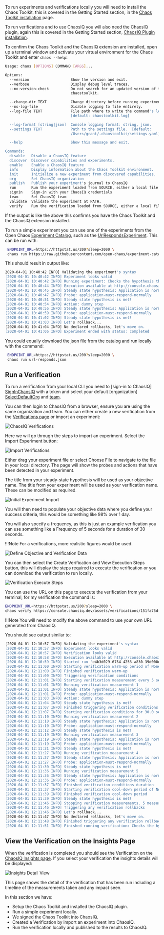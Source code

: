 To run experiments and verifications locally you will need to install the Chaos Toolkit, this is covered in the Getting Started section, in the  [Chaos Toolkit installation][CtkInstall] page.

To run verifications and to use ChaosIQ you will also need the ChaosIQ plugin, again this is covered in the Getting Started section, [ChaosIQ Plugin installation][ChaosIQPlugin].

To confirm the Chaos Toolkit and the ChaosIQ extension are installed, open up a terminal window and activate your virtual environment for the Chaos Toolkit and enter ```chaos --help```:

```bash
Usage: chaos [OPTIONS] COMMAND [ARGS]...

Options:
  --version                   Show the version and exit.
  --verbose                   Display debug level traces.
  --no-version-check          Do not search for an updated version of the
                              chaostoolkit.

  --change-dir TEXT           Change directory before running experiment.
  --no-log-file               Disable logging to file entirely.
  --log-file TEXT             File path where to write the command's log.
                              [default: chaostoolkit.log]

  --log-format [string|json]  Console logging format: string, json.
  --settings TEXT             Path to the settings file.  [default:
                              /Users/grant/.chaostoolkit/settings.yaml]

  --help                      Show this message and exit.

Commands:
  disable   Disable a ChaosIQ feature
  discover  Discover capabilities and experiments.
  enable    Enable a ChaosIQ feature
  info      Display information about the Chaos Toolkit environment.
  init      Initialize a new experiment from discovered capabilities.
  org       Set ChaosIQ organization
  publish   Publish your experiment's journal to ChaosIQ
  run       Run the experiment loaded from SOURCE, either a local file or a...
  signin    Sign-in with your ChaosIQ credentials
  team      Set ChaosIQ team
  validate  Validate the experiment at PATH.
  verify    Run the verification loaded from SOURCE, either a local file or...
```

If the output is like the above this confirms you have the Chaos Toolkit and the ChaosIQ extension installed.

To run a simple experiment you can use one of the experiments from the Open Chaos [Experiment Catalog][ExperimentCatalog], such as the [UrlRespondsExperiment][UrlResponds]. This can be run with:

```bash
 ENDPOINT_URL=https://httpstat.us/200?sleep=2000 \
 chaos run https://raw.githubusercontent.com/open-chaos/experiment-catalog/master/local/url-responds/url-responds.json

```
This should result in output like:

```bash
2020-04-01 10:40:42 INFO] Validating the experiment's syntax
[2020-04-01 10:40:42 INFO] Experiment looks valid
[2020-04-01 10:40:42 INFO] Running experiment: Checks the hypothesis that a URL responds with a 200 status
[2020-04-01 10:40:44 INFO] Execution available at http://console.chaosiq.io/ChaosIQ/Staging/executions/4b10f6c5-a62f-4e52-ba4e-6db0b2cb7bf8
[2020-04-01 10:40:45 INFO] Steady state hypothesis: Application is normal
[2020-04-01 10:40:47 INFO] Probe: application-must-respond-normally
[2020-04-01 10:40:51 INFO] Steady state hypothesis is met!
[2020-04-01 10:40:54 INFO] Action: dummy step
[2020-04-01 10:40:56 INFO] Steady state hypothesis: Application is normal
[2020-04-01 10:40:59 INFO] Probe: application-must-respond-normally
[2020-04-01 10:41:02 INFO] Steady state hypothesis is met!
[2020-04-01 10:41:03 INFO] Let's rollback...
[2020-04-01 10:41:04 INFO] No declared rollbacks, let's move on.
[2020-04-01 10:41:06 INFO] Experiment ended with status: completed
```

You could equally download the json file from the catalog and run locally with the command:

```bash
 ENDPOINT_URL=https://httpstat.us/200?sleep=2000 \
 chaos run url-responds.json
```

## Run a Verification

To run a verification from your local CLI you need to [sign-in to ChaosIQ]
[SignInChaosIQ] with a token and select your default [organization]
[SelectDefaultOrg] and [team][SelectDefaultTeam].

You can then login to ChaosIQ from a browser, ensure you are using the same organization and team. You can either create a new verification from the [Verifications page][VerificationsPage] or import an experiment:

![ChaosIQ Verifications][ChaosIqVerifications]

Here we will go through the steps to import an experiment. Select the Import Experiment button:

![Import Verifications][VerificationsImport]

Either drag your experiment file or select Choose File to navigate to the file in your local directory. The page will show the probes and actions that have been detected in your experiment.

The title from your steady-state hypothesis will be used as your objective name. The title from your experiment will be used as your verification name. These can be modified as required.

![Initial Experiment Import][ExperimentImport]

You will then need to populate your objective data where you define your success criteria, this would be something like 98% over 1 day.

You will also specify a frequency, as this is just an example verification you can use something like a Frequency of 5 seconds for a duration of 30 seconds.

!!!Note
    For a verifications, more realistic figures would be used.

![Define Objective and Verification Data][DefineData]

You can then select the Create Verification and View Execution Steps button, this will display the steps required to execute the verification or you can download the verification to run locally.

![Verification Execute Steps][ExecuteSteps]

You can use the URL on this page to execute the verification from your terminal, for my verification the command is:

```bash
ENDPOINT_URL=https://httpstat.us/200?sleep=2000 \
chaos verify https://console.chaosiq.dev/assets/verifications/151fa75d-44ad-442d-9e30-de8d91d1cdb4.json
```
!!!Note
    You will need to modify the above command to use your own URL generated from ChaosIQ.

You should see output similar to:

```bash
[2020-04-01 12:10:57 INFO] Validating the experiment's syntax
[2020-04-01 12:10:57 INFO] Experiment looks valid
[2020-04-01 12:10:57 INFO] Verification looks valid
[2020-04-01 12:10:58 INFO] Execution available at http://console.chaosiq.io/ChaosIQ/Staging/executions/830ad7ae-3ab0-4c56-8e4a-ecb92d6fb08e
[2020-04-01 12:10:59 INFO] Started run 'e4b3d029-6754-4253-a830-39d000d976b1' of verification 'Checks the hypothesis that a URL responds with a 200 status'
[2020-04-01 12:11:00 INFO] Starting verification warm-up period of None seconds
[2020-04-01 12:11:00 INFO] Finished verification warm-up
[2020-04-01 12:11:00 INFO] Triggering verification conditions
[2020-04-01 12:11:01 INFO] Starting verification measurement every 5 seconds
[2020-04-01 12:11:01 INFO] Running verification measurement 1
[2020-04-01 12:11:01 INFO] Steady state hypothesis: Application is normal
[2020-04-01 12:11:01 INFO] Probe: application-must-respond-normally
[2020-04-01 12:11:03 INFO] Action: dummy step
[2020-04-01 12:11:04 INFO] Steady state hypothesis is met!
[2020-04-01 12:11:07 INFO] Finished triggering verification conditions
[2020-04-01 12:11:07 INFO] Starting verification conditions for 30.0 seconds
[2020-04-01 12:11:10 INFO] Running verification measurement 2
[2020-04-01 12:11:10 INFO] Steady state hypothesis: Application is normal
[2020-04-01 12:11:10 INFO] Probe: application-must-respond-normally
[2020-04-01 12:11:12 INFO] Steady state hypothesis is met!
[2020-04-01 12:11:19 INFO] Running verification measurement 3
[2020-04-01 12:11:19 INFO] Steady state hypothesis: Application is normal
[2020-04-01 12:11:19 INFO] Probe: application-must-respond-normally
[2020-04-01 12:11:21 INFO] Steady state hypothesis is met!
[2020-04-01 12:11:27 INFO] Running verification measurement 4
[2020-04-01 12:11:27 INFO] Steady state hypothesis: Application is normal
[2020-04-01 12:11:27 INFO] Probe: application-must-respond-normally
[2020-04-01 12:11:30 INFO] Steady state hypothesis is met!
[2020-04-01 12:11:36 INFO] Running verification measurement 5
[2020-04-01 12:11:36 INFO] Steady state hypothesis: Application is normal
[2020-04-01 12:11:36 INFO] Probe: application-must-respond-normally
[2020-04-01 12:11:37 INFO] Finished verification conditions duration
[2020-04-01 12:11:37 INFO] Starting verification cool-down period of None seconds
[2020-04-01 12:11:39 INFO] Finished verification cool-down period
[2020-04-01 12:11:39 INFO] Steady state hypothesis is met!
[2020-04-01 12:11:46 INFO] Stopping verification measurements. 5 measurements taken
[2020-04-01 12:11:46 INFO] Triggering any verification rollbacks
[2020-04-01 12:11:46 INFO] Let's rollback...
[2020-04-01 12:11:47 INFO] No declared rollbacks, let's move on.
[2020-04-01 12:11:48 INFO] Finished triggering any verification rollbacks
[2020-04-01 12:11:51 INFO] Finished running verification: Checks the hypothesis that a URL responds with a 200 status
```

## View the Verification on the Insights Page

When the verification is completed you should see the Verification on the [ChaosIQ Insights page](https://console.chaosiq.dev/ChaosIQ/Staging/insights). If you select your verification the insights details will be displayed:

![Insights Detail View][InsightsDetail]

This page shows the detail of the verification that has been run including a timeline of the measurements taken and any impact seen.

In this section we have:

* Setup the Chaos Toolkit and installed the ChaosIQ plugin.
* Run a simple experiment locally.
* We signed the Chaos Toolkit into ChaosIQ.
* Created a Verification by import an experiment into ChaosIQ.
* Run the verification locally and published to the results to ChaosIQ.

[CtkInstall]: gettingstarted/prerequisites/#creating-a-new-chaos-toolkit-cli-installation-using-pip
[ChaosIQPlugin]: gettingstarted/prerequisites/#add-the-chaosiq-plugin-to-your-chaos-toolkit
[ExperimentCatalog]: https://github.com/open-chaos/experiment-catalog
[UrlResponds]: https://raw.githubusercontent.com/open-chaos/experiment-catalog/master/local/url-responds/url-responds.json
[SignInChaosIQ]: /gettingstarted/signin
[SelectDefaultOrg]: /organizations-and-teams/switching-organizations
[SelectDefaultTeam]: /organizations-and-teams/switching-teams
[VerificationsPage]: https://console.chaosiq.io/ChaosIQ/verifications
[ChaosIqVerifications]:./assets/chaosiq-verifications.png
[VerificationsImport]:./assets/verifications-import.png
[ExperimentImport]:./assets/experiment-import.png
[DefineData]:./assets/define-data.png
[ExecuteSteps]:./assets/execute-steps.png
[InsightsDetail]:./assets/insights-detail.png